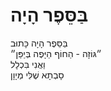 # בַּסֵּפֶר הָיָה

בַּסֵּפֶר הָיָה כָּתוּב\
״גּוֹזָה - הַחוֹף הַיָּפֶה בְּיַפַּן״\
וַאֲנִי בִּכְלָל\
סָבְתָא שֶׁלִּי מְיָוָן
